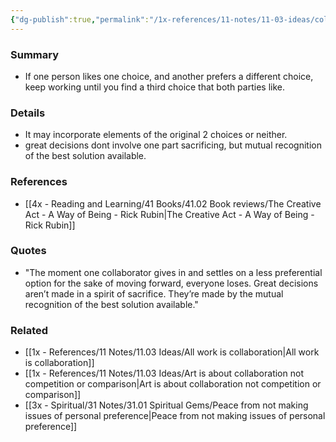 ```yaml
---
{"dg-publish":true,"permalink":"/1x-references/11-notes/11-03-ideas/collaboration-vs-compromise/","title":"Collaboration vs compromise","created":"2023-03-26T21:47:36.000+03:00","updated":"2024-02-14T20:18:34.300+03:00"}
---
```



### Summary
- If one person likes one choice, and another prefers a different choice, keep working until you find a third choice that both parties like. 

### Details
- It may incorporate elements of the original 2 choices or neither.
- great decisions dont involve one part sacrificing, but mutual recognition of the best solution available.

### References
- [[4x - Reading and Learning/41 Books/41.02 Book reviews/The Creative Act - A Way of Being - Rick Rubin\|The Creative Act - A Way of Being - Rick Rubin]]

### Quotes
- "The moment one collaborator gives in and settles on a less preferential option for the sake of moving forward, everyone loses. Great decisions aren’t made in a spirit of sacrifice. They’re made by the mutual recognition of the best solution available."

### Related
- [[1x - References/11 Notes/11.03 Ideas/All work is collaboration\|All work is collaboration]]
- [[1x - References/11 Notes/11.03 Ideas/Art is about collaboration not competition or comparison\|Art is about collaboration not competition or comparison]]
- [[3x - Spiritual/31 Notes/31.01 Spiritual Gems/Peace from not making issues of personal preference\|Peace from not making issues of personal preference]]
